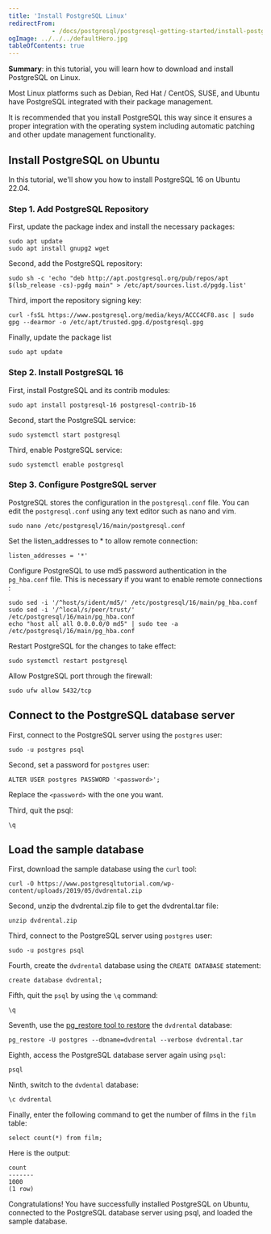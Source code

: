 ```yaml
---
title: 'Install PostgreSQL Linux'
redirectFrom: 
            - /docs/postgresql/postgresql-getting-started/install-postgresql-linux/
ogImage: ../../../defaultHero.jpg
tableOfContents: true
---
```



**Summary**: in this tutorial, you will learn how to download and install PostgreSQL on Linux.





Most Linux platforms such as Debian, Red Hat / CentOS, SUSE, and Ubuntu have PostgreSQL integrated with their package management.





It is recommended that you install PostgreSQL this way since it ensures a proper integration with the operating system including automatic patching and other update management functionality.





## Install PostgreSQL on Ubuntu





In this tutorial, we'll show you how to install PostgreSQL 16 on Ubuntu 22.04.





### Step 1. Add PostgreSQL Repository





First, update the package index and install the necessary packages:





```
sudo apt update
sudo apt install gnupg2 wget
```





Second, add the PostgreSQL repository:





```
sudo sh -c 'echo "deb http://apt.postgresql.org/pub/repos/apt $(lsb_release -cs)-pgdg main" > /etc/apt/sources.list.d/pgdg.list'
```





Third, import the repository signing key:





```
curl -fsSL https://www.postgresql.org/media/keys/ACCC4CF8.asc | sudo gpg --dearmor -o /etc/apt/trusted.gpg.d/postgresql.gpg
```





Finally, update the package list





```
sudo apt update
```





### Step 2. Install PostgreSQL 16





First, install PostgreSQL and its contrib modules:





```
sudo apt install postgresql-16 postgresql-contrib-16
```





Second, start the PostgreSQL service:





```
sudo systemctl start postgresql
```





Third, enable PostgreSQL service:





```
sudo systemctl enable postgresql
```





### Step 3. Configure PostgreSQL server





PostgreSQL stores the configuration in the `postgresql.conf` file. You can edit the `postgresql.conf` using any text editor such as nano and vim.





```
sudo nano /etc/postgresql/16/main/postgresql.conf
```





Set the listen_addresses to \* to allow remote connection:





```
listen_addresses = '*'
```





Configure PostgreSQL to use md5 password authentication in the `pg_hba.conf` file. This is necessary if you want to enable remote connections :





```
sudo sed -i '/^host/s/ident/md5/' /etc/postgresql/16/main/pg_hba.conf
sudo sed -i '/^local/s/peer/trust/' /etc/postgresql/16/main/pg_hba.conf
echo "host all all 0.0.0.0/0 md5" | sudo tee -a /etc/postgresql/16/main/pg_hba.conf
```





Restart PostgreSQL for the changes to take effect:





```
sudo systemctl restart postgresql
```





Allow PostgreSQL port through the firewall:





```
sudo ufw allow 5432/tcp
```





## Connect to the PostgreSQL database server





First, connect to the PostgreSQL server using the `postgres` user:





```
sudo -u postgres psql
```





Second, set a password for `postgres` user:





```
ALTER USER postgres PASSWORD '<password>';
```





Replace the `<password>` with the one you want.





Third, quit the psql:





```
\q
```





## Load the sample database





First, download the sample database using the `curl` tool:





```
curl -O https://www.postgresqltutorial.com/wp-content/uploads/2019/05/dvdrental.zip
```





Second, unzip the dvdrental.zip file to get the dvdrental.tar file:





```
unzip dvdrental.zip
```





Third, connect to the PostgreSQL server using `postgres` user:





```
sudo -u postgres psql
```





Fourth, create the `dvdrental` database using the `CREATE DATABASE` statement:





```
create database dvdrental;
```





Fifth, quit the `psql` by using the `\q` command:





```
\q
```





Seventh, use the [pg_restore tool to restore](https://www.postgresqltutorial.com/postgresql-administration/postgresql-restore-database/) the `dvdrental` database:





```
pg_restore -U postgres --dbname=dvdrental --verbose dvdrental.tar
```





Eighth, access the PostgreSQL database server again using `psql`:





```
psql
```





Ninth, switch to the `dvdental` database:





```
\c dvdrental
```





Finally, enter the following command to get the number of films in the `film` table:





```
select count(*) from film;
```





Here is the output:





```
count
-------
1000
(1 row)
```





Congratulations! You have successfully installed PostgreSQL on Ubuntu, connected to the PostgreSQL database server using psql, and loaded the sample database.


